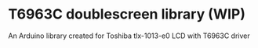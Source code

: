 # T6963C doublescreen library (WIP)

An Arduino library created for Toshiba tlx-1013-e0 LCD with T6963C driver